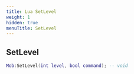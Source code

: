 ```yaml
---
title: Lua SetLevel
weight: 1
hidden: true
menuTitle: SetLevel
---
```

## SetLevel
```lua
Mob:SetLevel(int level, bool command); -- void
```